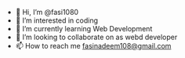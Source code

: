 - 👋 Hi, I’m @fasi1080
- 👀 I’m interested in coding
- 🌱 I’m currently learning Web Development
- 💞️ I’m looking to collaborate on as webd developer
- 📫 How to reach me fasinadeem108@gmail.com

<!---
fasi1080/fasi1080 is a ✨ special ✨ repository because its `README.md` (this file) appears on your GitHub profile.
You can click the Preview link to take a look at your changes.
--->
